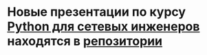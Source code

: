 # Новые презентации по курсу [Python для сетевых инженеров](https://natenka.github.io/pyneng-online/) находятся в [репозитории](https://github.com/pyneng/all-pyneng-slides)
